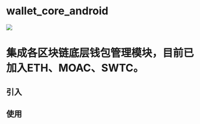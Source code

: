 # wallet_core_android

[![](https://jitpack.io/v/HFJingchuang/wallet_core_android.svg)](https://jitpack.io/#HFJingchuang/wallet_core_android)

# 集成各区块链底层钱包管理模块，目前已加入ETH、MOAC、SWTC。


## 引入


## 使用
